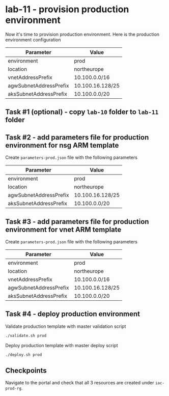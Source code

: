 # lab-11 - provision production environment

Now it's time to provision production environment.
Here is the production environment configuration

| Parameter  | Value |
|---|---|
| environment | prod |
| location | northeurope |
| vnetAddressPrefix | 10.100.0.0/16 |
| agwSubnetAddressPrefix | 10.100.16.128/25 |
| aksSubnetAddressPrefix | 10.100.0.0/20 |

## Task #1 (optional) - copy `lab-10` folder to `lab-11` folder

## Task #2 - add parameters file for production environment for nsg ARM template

Create `parameters-prod.json` file with the following parameters

| Parameter  | Value |
|---|---|
| environment | prod |
| location | northeurope |
| agwSubnetAddressPrefix | 10.100.16.128/25 |
| aksSubnetAddressPrefix | 10.100.0.0/20 |

## Task #3 - add parameters file for production environment for vnet ARM template

Create `parameters-prod.json` file with the following parameters

| Parameter  | Value |
|---|---|
| environment | prod |
| location | northeurope |
| vnetAddressPrefix | 10.100.0.0/16 |
| agwSubnetAddressPrefix | 10.100.16.128/25 |
| aksSubnetAddressPrefix | 10.100.0.0/20 |

## Task #4 - deploy production environment

Validate production template with master validation script

```bash
./validate.sh prod
```

Deploy production template with master deploy script

```bash
./deploy.sh prod
```

## Checkpoints

Navigate to the portal and check that all 3 resources are created under `iac-prod-rg`.
